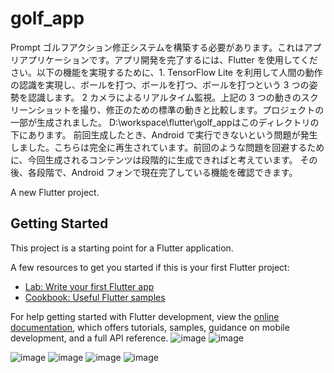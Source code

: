 # golf_app
Prompt
ゴルフアクション修正システムを構築する必要があります。これはアプリアプリケーションです。アプリ開発を完了するには、Flutter を使用してください。以下の機能を実現するために、1. TensorFlow Lite を利用して人間の動作の認識を実現し、ボールを打つ、ボールを打つ、ボールを打つという 3 つの姿勢を認識します。 2 カメラによるリアルタイム監視。上記の 3 つの動きのスクリーンショットを撮り、修正のための標準の動きと比較します。プロジェクトの一部が生成されました。 D:\workspace\flutter\golf_appはこのディレクトリの下にあります。  前回生成したとき、Android で実行できないという問題が発生しました。こちらは完全に再生されています。前回のような問題を回避するために、今回生成されるコンテンツは段階的に生成できればと考えています。  その後、各段階で、Android フォンで現在完了している機能を確認できます。

A new Flutter project.

## Getting Started

This project is a starting point for a Flutter application.

A few resources to get you started if this is your first Flutter project:

- [Lab: Write your first Flutter app](https://docs.flutter.dev/get-started/codelab)
- [Cookbook: Useful Flutter samples](https://docs.flutter.dev/cookbook)

For help getting started with Flutter development, view the
[online documentation](https://docs.flutter.dev/), which offers tutorials,
samples, guidance on mobile development, and a full API reference.
![image](https://github.com/user-attachments/assets/64ee8096-1e19-4738-8862-45d9435320d8)
![image](https://github.com/user-attachments/assets/e13fddcb-9c05-4360-b3f5-1cd2721714ea)

![image](https://github.com/user-attachments/assets/36c0f41f-182a-471a-8171-af6f0c518583)
![image](https://github.com/user-attachments/assets/325600c0-f2d0-4ab6-9e6e-5ab3433961cc)
![image](https://github.com/user-attachments/assets/ccd66f16-224f-487d-b585-bed0f7de9f85)
![image](https://github.com/user-attachments/assets/46e58273-a521-4044-b40c-afa62c2b5591)


